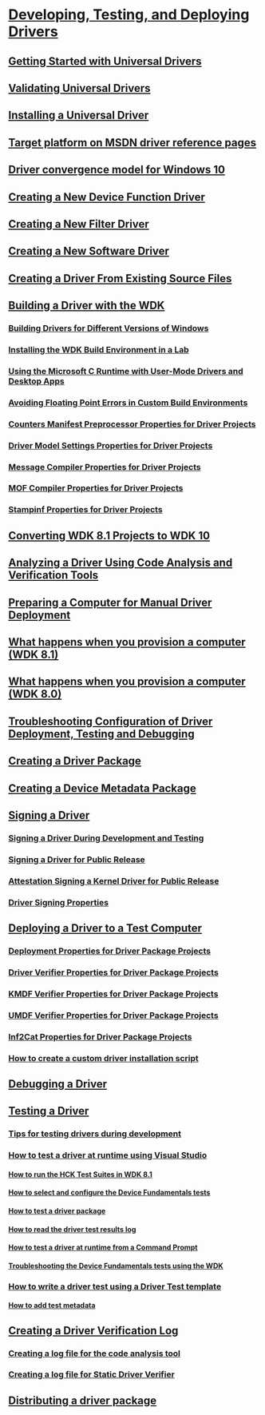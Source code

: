 # [Developing, Testing, and Deploying Drivers](visual_studio_driver_development_environment.md)
## [Getting Started with Universal Drivers](getting_started_with_universal_drivers.md)
## [Validating Universal Drivers](validating_universal_drivers.md)
## [Installing a Universal Driver](installing_a_universal_driver.md)
## [Target platform on MSDN driver reference pages](windows_10_editions_for_universal_drivers.md)
## [Driver convergence model for Windows 10](driver_model_convergence.md)
## [Creating a New Device Function Driver](creating_a_new_driver.md)
## [Creating a New Filter Driver](creating_a_new_filter_driver.md)
## [Creating a New Software Driver](creating_a_new_software_driver.md)
## [Creating a Driver From Existing Source Files](creating_a_driver_from_existing_source_files.md)
## [Building a Driver with the WDK](building_a_driver.md)
### [Building Drivers for Different Versions of Windows](building_drivers_for_different_versions_of_windows.md)
### [Installing the WDK Build Environment in a Lab](installing_the_wdk_build_environment_in_a_lab.md)
### [Using the Microsoft C Runtime with User-Mode Drivers and Desktop Apps](using_the_microsoft_c_runtime_with_user_mode_drivers_and_apps.md)
### [Avoiding Floating Point Errors in Custom Build Environments](avoiding_floating_point_errors_in_custom_build_environments.md)
### [Counters Manifest Preprocessor Properties for Driver Projects](counters_manifest_preprocessor_properties_for_driver_projects.md)
### [Driver Model Settings Properties for Driver Projects](driver_model_settings_properties_for_driver_projects.md)
### [Message Compiler Properties for Driver Projects](message_compiler_properties_for_driver_projects.md)
### [MOF Compiler Properties for Driver Projects](mof_compiler_properties_for_driver_projects.md)
### [Stampinf Properties for Driver Projects](stampinf_properties_for_driver_projects.md)
## [Converting WDK 8.1 Projects to WDK 10](converting_wdk_8_1_projects_to_wdk_10.md)
## [Analyzing a Driver Using Code Analysis and Verification Tools](analyzing_driver_quality_by_using_code_analysis_tools.md)
## [Preparing a Computer for Manual Driver Deployment](preparing_a_computer_for_manual_driver_deployment.md)
## [What happens when you provision a computer (WDK 8.1)](what_happens_when_you_provision_a_computer__wdk_8_1_.md)
## [What happens when you provision a computer (WDK 8.0)](what_happens_when_you_provision_a_computer__wdk_8_0_.md)
## [Troubleshooting Configuration of Driver Deployment, Testing and Debugging](troubleshooting_configuration_of_driver_deployment__testing_and_debugging.md)
## [Creating a Driver Package](creating_a_driver_package.md)
## [Creating a Device Metadata Package](creating_a_device_metadata_package.md)
## [Signing a Driver](signing_a_driver.md)
### [Signing a Driver During Development and Testing](signing_a_driver_during_development_and_testing.md)
### [Signing a Driver for Public Release](signing_a_driver_for_public_release.md)
### [Attestation Signing a Kernel Driver for Public Release](attestation_signing_a_kernel_driver_for_public_release.md)
### [Driver Signing Properties](driver_signing_properties.md)
## [Deploying a Driver to a Test Computer](deploying_a_driver_to_a_test_computer.md)
### [Deployment Properties for Driver Package Projects](deployment_properties_for_driver_projects.md)
### [Driver Verifier Properties for  Driver Package Projects](driver_verifier_properties_for__driver_projects.md)
### [KMDF Verifier Properties for Driver Package Projects](kmdf_verifier_properties_for_driver_package_projects.md)
### [UMDF Verifier Properties for Driver Package Projects](umdf_verifier_properties_for_driver_package_projects.md)
### [Inf2Cat Properties for Driver Package Projects](inf2cat_properties_for_driver_package_projects.md)
### [How to create a custom driver installation script](create_a_custom_driver_installation_script.md)
## [Debugging a Driver](debugging_a_driver.md)
## [Testing a Driver](testing_a_driver.md)
### [Tips for testing drivers during development](strategies_for_testing_drivers_during_development.md)
### [How to test a driver at runtime using Visual Studio](testing_a_driver_at_runtime.md)
#### [How to run the HCK Test Suites in WDK 8.1](run_the_hck_test_suites_in_the_wdk.md)
#### [How to select and configure the Device Fundamentals tests](how_to_select_and_configure_the_device_fundamental_tests.md)
#### [How to test a driver package](test_a_driver_package.md)
#### [How to read the driver test results log](read_the_driver_test_results_log.md)
#### [How to test a driver at runtime from a Command Prompt](how_to_test_a_driver_at_runtime_from_a_command_prompt.md)
#### [Troubleshooting the Device Fundamentals tests using the WDK](troubleshooting_the_device_fundamental_tests.md)
### [How to write a driver test using a Driver Test template](how_to_write_a_driver_test_.md)
#### [How to add test metadata](to_add_test_metadata.md)
## [Creating a Driver Verification Log](creating_a_driver_verification_log.md)
### [Creating a log file for the code analysis tool](creating_a_log_file_for_the_code_analysis_tool.md)
### [Creating a log file for Static Driver Verifier](creating_a_log_file_for_static_driver_verifier.md)
## [Distributing a driver package](distributing_a_driver_package_win8.md)
